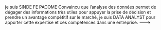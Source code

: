 je suis SINDE FE PACOME
Convaincu que l’analyse des données permet de dégager des informations très utiles pour appuyer la prise de décision et prendre un avantage compétitif sur le marché, je suis DATA ANALYST pour apporter cette expertise et ces compétences dans une entreprise.
--->
